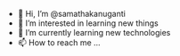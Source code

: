 - 👋 Hi, I’m @samathakanuganti
- 👀 I’m interested in learning new things
- 🌱 I’m currently learning new technologies
- 📫 How to reach me ...

<!---
samathakanuganti/samathakanuganti is a ✨ special ✨ repository because its `README.md` (this file) appears on your GitHub profile.
You can click the Preview link to take a look at your changes.
--->
